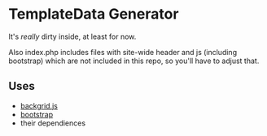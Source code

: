 TemplateData Generator
======================

It's *really* dirty inside, at least for now.

Also index.php includes files with site-wide
header and js (including bootstrap) which are
not included in this repo, so you'll have to
adjust that.

Uses
----
 - [backgrid.js](http://backgridjs.com)
 - [bootstrap](http://twitter.github.io/bootstrap/)
 - their dependiences
